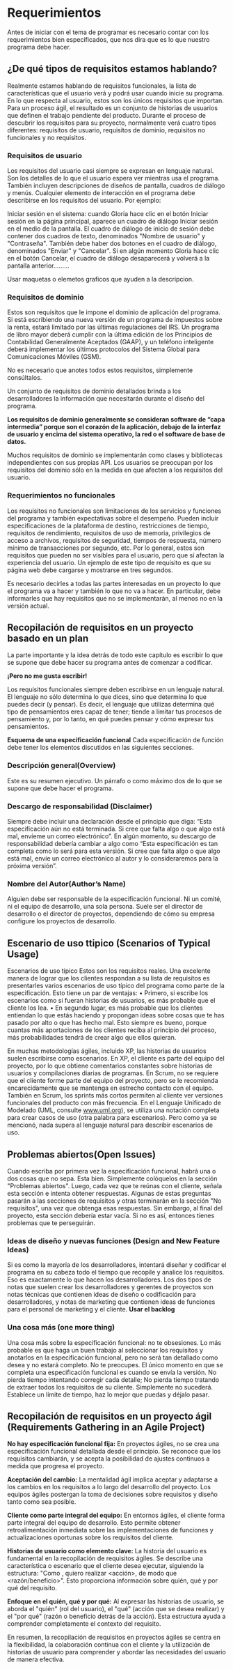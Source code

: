 # Requerimientos

Antes de iniciar con el tema de programar es necesario contar con los requerimientos bien especificados, que nos dira que es lo que nuestro programa debe hacer.

## ¿De qué tipos de requisitos estamos hablando?
Realmente estamos hablando de requisitos funcionales, la lista de características que el usuario verá y podrá usar cuando inicie su programa. En lo que respecta al usuario, estos son los únicos requisitos que importan. Para un proceso ágil, el resultado es un conjunto de historias de usuarios que definen el trabajo pendiente del producto.
Durante el proceso de descubrir los requisitos para su proyecto, normalmente verá cuatro tipos diferentes: requisitos de usuario, requisitos de dominio, requisitos no funcionales y no requisitos.

### Requisitos de usuario
Los requisitos del usuario casi siempre se expresan en lenguaje natural. Son los detalles de lo que el usuario espera ver mientras usa el programa. También incluyen descripciones de diseños de pantalla, cuadros de diálogo y menús. Cualquier elemento de interacción en el programa debe describirse en los requisitos del usuario. Por ejemplo:

Iniciar sesión en el sistema: cuando Gloria hace clic en el botón Iniciar sesión en la página principal, aparece un cuadro de diálogo Iniciar sesión en el medio de la pantalla. El cuadro de diálogo de inicio de sesión debe contener dos cuadros de texto, denominados "Nombre de usuario" y "Contraseña". También debe haber dos botones en el cuadro de diálogo, denominados "Enviar" y "Cancelar". Si en algún momento Gloria hace clic en el botón Cancelar, el cuadro de diálogo desaparecerá y volverá a la pantalla anterior.........

Usar maquetas o elemetos graficos que ayuden a la descripcion. 

### Requisitos de dominio

Estos son requisitos que le impone el dominio de aplicación del programa. Si está escribiendo una nueva versión de un programa de impuestos sobre la renta, estará limitado por las últimas regulaciones del IRS. Un programa de libro mayor deberá cumplir con la última edición de los Principios de Contabilidad Generalmente Aceptados (GAAP), y un teléfono inteligente deberá implementar los últimos protocolos del Sistema Global para Comunicaciones Móviles (GSM). 

No es necesario que anotes todos estos requisitos, simplemente consúltalos. 

Un conjunto de requisitos de dominio detallados brinda a los desarrolladores la información que necesitarán durante el diseño del programa. 

**Los requisitos de dominio generalmente se consideran software de “capa intermedia” porque son el corazón de la aplicación, debajo de la interfaz de usuario y encima del sistema operativo, la red o el software de base de datos.**

Muchos requisitos de dominio se implementarán como clases y bibliotecas independientes con sus propias API. Los usuarios se preocupan por los requisitos del dominio sólo en la medida en que afecten a los requisitos del usuario.

### Requerimientos no funcionales
Los requisitos no funcionales son limitaciones de los servicios y funciones del programa y también expectativas sobre el desempeño. Pueden incluir especificaciones de la plataforma de destino, restricciones de tiempo, requisitos de rendimiento, requisitos de uso de memoria, privilegios de acceso a archivos, requisitos de seguridad, tiempos de respuesta, número mínimo de transacciones por segundo, etc. Por lo general, estos son requisitos que pueden no ser visibles para el usuario, pero que sí afectan la experiencia del usuario. Un ejemplo de este tipo de requisito es que su página web debe cargarse y mostrarse en tres segundos.

Es necesario decirles a todas las partes interesadas en un proyecto lo que el programa va a hacer y también lo que no va a hacer. En particular, debe informarles que hay requisitos que no se implementarán, al menos no en la versión actual.

## Recopilación de requisitos en un proyecto basado en un plan

La parte importante y la idea detrás de todo este capítulo es escribir lo que se supone que debe hacer su programa antes de comenzar a codificar.

**¡Pero no me gusta escribir!**

Los requisitos funcionales siempre deben escribirse en un lenguaje natural. 
El lenguaje no sólo determina lo que dices, sino que determina lo que puedes decir (y pensar). Es decir, el lenguaje que utilizas determina qué tipo de pensamientos eres capaz de tener; tiende a limitar tus procesos de pensamiento y, por lo tanto, en qué puedes pensar y cómo expresar tus pensamientos.

**Esquema de una especificación funcional**
Cada especificación de función debe tener los elementos discutidos en las siguientes secciones.

### Descripción general(Overview)

Este es su resumen ejecutivo. Un párrafo o como máximo dos de lo que se supone que debe hacer el programa.

### Descargo de responsabilidad (Disclaimer)
Siempre debe incluir una declaración desde el principio que diga: “Esta especificación aún no está terminada. Si cree que falta algo o que algo está mal, envíeme un correo electrónico”. En algún momento, su descargo de responsabilidad debería cambiar a algo como “Esta especificación es tan completa como lo será para esta versión. Si cree que falta algo o que algo está mal, envíe un correo electrónico al autor y lo consideraremos para la próxima versión”.

### Nombre del Autor(Author’s Name)

Alguien debe ser responsable de la especificación funcional. Ni un comité, ni el equipo de desarrollo, una sola persona. Suele ser el director de desarrollo o el director de proyectos, dependiendo de cómo su empresa configure los proyectos de desarrollo. 

## Escenario de uso ttipico (Scenarios of Typical Usage)

Escenarios de uso típico
Estos son los requisitos reales. Una excelente manera de lograr que los clientes respondan a su lista de requisitos es presentarles varios escenarios de uso típico del programa como parte de la especificación. Esto tiene un par de ventajas:
• Primero, si escribe los escenarios como si fueran historias de usuarios, es más probable que el cliente los lea.
• En segundo lugar, es más probable que los clientes entiendan lo que estás haciendo y propongan ideas sobre cosas que te has pasado por alto o que has hecho mal. Esto siempre es bueno, porque cuantas más aportaciones de los clientes reciba al principio del proceso, más probabilidades tendrá de crear algo que ellos quieran.

En muchas metodologías ágiles, incluido XP, las historias de usuarios suelen escribirse como escenarios. En XP, el cliente es parte del equipo del proyecto, por lo que obtiene comentarios constantes sobre historias de usuarios y compilaciones diarias de programas. En Scrum, no se requiere que el cliente forme parte del equipo del proyecto, pero se le recomienda encarecidamente que se mantenga en estrecho contacto con el equipo. También en Scrum, los sprints más cortos permiten al cliente ver versiones funcionales del producto con más frecuencia. En el Lenguaje Unificado de Modelado (UML, consulte www.uml.org), se utiliza una notación completa para crear casos de uso (otra palabra para escenarios). Pero como ya se mencionó, nada supera al lenguaje natural para describir escenarios de uso. 

## Problemas abiertos(Open Issues)

Cuando escriba por primera vez la especificación funcional, habrá una o dos cosas que no sepa. Esta bien. Simplemente colóquelos en la sección "Problemas abiertos". Luego, cada vez que te reúnas con el cliente, señala esta sección e intenta obtener respuestas. Algunas de estas preguntas pasarán a las secciones de requisitos y otras terminarán en la sección "No requisitos", una vez que obtenga esas respuestas. Sin embargo, al final del proyecto, esta sección debería estar vacía. Si no es así, entonces tienes problemas que te perseguirán.

### Ideas de diseño y nuevas funciones (Design and New Feature Ideas)

Si es como la mayoría de los desarrolladores, intentará diseñar y codificar el programa en su cabeza todo el tiempo que recopile y analice los requisitos. Eso es exactamente lo que hacen los desarrolladores. Los dos tipos de notas que suelen crear los desarrolladores y gerentes de proyectos son notas técnicas que contienen ideas de diseño o codificación para desarrolladores, y notas de marketing que contienen ideas de funciones para el personal de marketing y el cliente. 
**Usar el backlog**

### Una cosa más (one more thing)
Una cosa más sobre la especificación funcional: no te obsesiones. Lo más probable es que haga un buen trabajo al seleccionar los requisitos y anotarlos en la especificación funcional, pero no será tan detallado como desea y no estará completo. No te preocupes. El único momento en que se completa una especificación funcional es cuando se envía la versión. No pierda tiempo intentando corregir cada detalle; No pierda tiempo tratando de extraer todos los requisitos de su cliente. Simplemente no sucederá. Establece un límite de tiempo, haz lo mejor que puedas y déjalo pasar.

## Recopilación de requisitos en un proyecto ágil (Requirements Gathering in an Agile Project)

**No hay especificación funcional fija:**
En proyectos ágiles, no se crea una especificación funcional detallada desde el principio. Se reconoce que los requisitos cambiarán, y se acepta la posibilidad de ajustes continuos a medida que progresa el proyecto.

**Aceptación del cambio:**
La mentalidad ágil implica aceptar y adaptarse a los cambios en los requisitos a lo largo del desarrollo del proyecto. Los equipos ágiles postergan la toma de decisiones sobre requisitos y diseño tanto como sea posible.

**Cliente como parte integral del equipo:**
En entornos ágiles, el cliente forma parte integral del equipo de desarrollo. Esto permite obtener retroalimentación inmediata sobre las implementaciones de funciones y actualizaciones oportunas sobre los requisitos del cliente.

**Historias de usuario como elemento clave:**
La historia del usuario es fundamental en la recopilación de requisitos ágiles. Se describe una característica o escenario que el cliente desea ejecutar, siguiendo la estructura: "Como <rol>, quiero realizar <acción>, de modo que <razón/beneficio>". Esto proporciona información sobre quién, qué y por qué del requisito.

**Enfoque en el quién, qué y por qué:**
Al expresar las historias de usuario, se aborda el "quién" (rol del usuario), el "qué" (acción que se desea realizar) y el "por qué" (razón o beneficio detrás de la acción). Esta estructura ayuda a comprender completamente el contexto del requisito.

En resumen, la recopilación de requisitos en proyectos ágiles se centra en la flexibilidad, la colaboración continua con el cliente y la utilización de historias de usuario para comprender y abordar las necesidades del usuario de manera efectiva.
